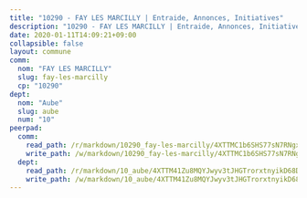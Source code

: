 ```yaml
---
title: "10290 - FAY LES MARCILLY | Entraide, Annonces, Initiatives"
description: "10290 - FAY LES MARCILLY | Entraide, Annonces, Initiatives"
date: 2020-01-11T14:09:21+09:00
collapsible: false
layout: commune
comm:
  nom: "FAY LES MARCILLY"
  slug: fay-les-marcilly
  cp: "10290"
dept:
  nom: "Aube"
  slug: aube
  num: "10"
peerpad:
  comm:
    read_path: /r/markdown/10290_fay-les-marcilly/4XTTMC1b6SHS77sN7RNgxtbxa18tWjHNgoKjRAJMnJwz9TxcT
    write_path: /w/markdown/10290_fay-les-marcilly/4XTTMC1b6SHS77sN7RNgxtbxa18tWjHNgoKjRAJMnJwz9TxcT-K3TgUnewvwSWhWeR29NndRPrBtMkpMz7VxfuuUJekqUzw3Nobpv7xd72djY1GN5kZaaPJLfNr3gmhw4N5LavGsNT72R4XAJXTYWifpMsnVi5PxiqdYAM2MSRmwxTqkvLJx4tSrg3
  dept:
    read_path: /r/markdown/10_aube/4XTTM41Zu8MQYJwyv3tJHGTrorxtnyikD68DsVemyiZk3ThMz
    write_path: /w/markdown/10_aube/4XTTM41Zu8MQYJwyv3tJHGTrorxtnyikD68DsVemyiZk3ThMz-K3TgTmGUJaeXhcyrKr3gXoqmq82GkfYoTwSCbr39jXo2qoiz4eMZ1zWf94tEK8PkgCEQwZ6j878iec7q7nyW22BbTVtKr2C3mJwkjMoqhPxRA9brvyfx2cZBiMVgJntTtrf7GrDW
---
```


